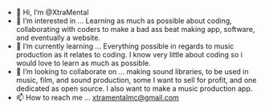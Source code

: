 - 👋 Hi, I’m @XtraMental
- 👀 I’m interested in ... Learning as much as possible about coding, collaborating with coders to make a bad ass beat making app, software, and eventually a website.
- 🌱 I’m currently learning ... Everything possible in regards to music production as it relates to coding. I know very little about coding so i would love to learn as much as possible.
- 💞️ I’m looking to collaborate on ... making sound libraries, to be used in music, film, and sound production, some I want to sell for profit, and one dedicated as open source. I also want to make a music production app. 
- 📫 How to reach me ... xtramentalmc@gmail.com

<!---
XtraMental/XtraMental is a ✨ special ✨ repository because its `README.md` (this file) appears on your GitHub profile.
You can click the Preview link to take a look at your changes.
--->
